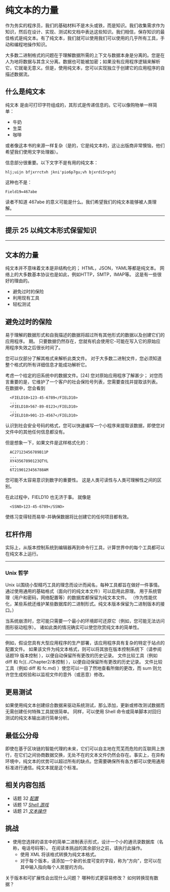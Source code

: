 # 纯文本的力量
<!-- 2020.03.20 -->

作为务实的程序员，我们的基础材料不是木头或铁，而是知识。我们收集需求作为知识，然后在设计、实现、测试和文档中表达这些知识。我们相信，保存知识的最佳格式是纯文本。有了纯文本，我们就可以使用我们可以使用的几乎所有工具，手动和编程地操作知识。

大多数二进制格式的问题在于理解数据所需的上下文与数据本身是分离的。您是在人为地将数据与其含义分离。数据也可能被加密；如果没有应用程序逻辑来解析它，它就毫无意义。但是，使用纯文本，您可以实现独立于创建它的应用程序的自描述数据流。

## 什么是纯文本

纯文本 是由可打印字符组成的，其形式是传递信息的。它可以像购物单一样简单：

- 牛奶
- 生菜
- 咖啡

或者像这本书的来源一样复杂（是的，它是纯文本的，这让出版商非常懊恼，他们希望我们使用文字处理器）。

信息部分很重要。以下文字不是有用的纯文本：

    hlj;uijn bfjxrrctvh jkni'pio6p7gu;vh bjxrdi5rgvhj

这种也不是：

    Field19=467abe

读者不知道 467abe 的意义可能是什么。我们希望我们的纯文本能够被人类理解。

---
## 提示 25 以纯文本形式保留知识
---

## 文本的力量

纯文本并不意味着文本是非结构化的； HTML，JSON，YAML等都是纯文本。 网络上的大多数基本协议也是如此，例如HTTP，SMTP，IMAP等。 这是有一些很好的理由的。

- 避免过时的保险
- 利用现有工具
- 轻松测试

## 避免过时的保险

易于理解的数据形式和自我描述的数据将超过所有其他形式的数据以及创建它们的应用程序。 期。 只要数据仍然存在，您就有机会使用它-可能在写入它的原始应用程序失效之后很长时间了。

您可以仅部分了解其格式来解析此类文件。 对于大多数二进制文件，您必须知道整个格式的所有详细信息才能成功解析它。

考虑一个给定的旧系统中的数据文件。[24] 您对原始应用程序了解甚少； 对您而言重要的是，它维护了一个客户的社会保险号列表，您需要查找并提取该列表。 在数据中，您会看到

      <FIELD10>123-45-6789</FIELD10>
      ...
      <FIELD10>567-89-0123</FIELD10>
      ...
      <FIELD10>901-23-4567</FIELD10>

认识到社会安全号码的格式，您可以快速编写一个小程序来提取该数据，即使您对文件中的其他任何信息都没有。

但是想象一下，如果文件是这样格式化的：

      AC27123456789B11P
      ...
      XY43567890123QTYL
      ...
      6T2190123456788AM

您可能不太容易意识到数字的重要性。 这是人类可读性与人类可理解性之间的区别。

在此过程中，FIELD10 也无济于事。 就像是

      <SSNO>123-45-6789</SSNO>

使练习变得轻而易举-并确保数据将比创建它的任何项目都有效。

## 杠杆作用

实际上，从版本控制系统到编辑器再到命令行工具，计算世界中的每个工具都可以在纯文本上运行。

---

### Unix 哲学
Unix 以围绕小型精巧工具的理念而设计而闻名，每种工具都旨在做好一件事情。 通过使用通用的基础格式（面向行的纯文本文件）可以启用此原理。 用于系统管理（用户和密码，网络配置等）的数据库都保留为纯文本文件。 （作为性能优化，某些系统还维护某些数据库的二进制形式。纯文本版本保留为二进制版本的接口。）

当系统崩溃时，您可能只需要一个最小的环境即可还原它（例如，您可能无法访问图形驱动程序）。 诸如此类的情况确实可以使您欣赏纯文本的简单性。

---

例如，假设您具有大型应用程序的生产部署，该应用程序具有复杂的特定于站点的配置文件。 如果该文件为纯文本格式，则可以将其放在版本控制系统下（请参阅话题19 版本控制 ），以便自动保留所有更改的历史记录。 文件比较工具（例如 diff 和 fc](../Chapter2/本控制 ），以便自动保留所有更改的历史记录。 文件比较工具（例如 diff 和 fc.md) ）使您可以一目了然地查看所做的更改，而 sum 则允许您生成校验和以监视文件的意外（或恶意）修改。

## 更易测试

如果使用纯文本创建综合数据来驱动系统测试，那么添加，更新或修改测试数据而无需创建任何特殊工具就很简单。 同样，可以使用 Shell 命令或简单脚本对回归测试的纯文本输出进行简单分析。

## 最低公分母

即使在基于区块链的智能代理的未来，它们可以自主地在荒芜而危险的互联网上旅行，在它们之间协商数据交换，无处不在的文本文件仍然会存在。事实上，在异构环境中，纯文本的优势可以超过所有的缺点。您需要确保所有各方都可以使用通用标准进行通信。纯文本就是这个标准。

## 相关内容包括

- 话题 32 [_配置_](../Chapter5/配置.md)
- 话题 17 [_Shell 游戏_](./shell.md)
- 话题 21 [_文本操作_](./文本操作.md)

## 挑战

- 使用您选择的语言中的简单二进制表示形式，设计一个小的通讯录数据库（名称，电话号码等）。 在阅读本挑战的其余部分之前，请执行此操作。
  - 使用 XML 将该格式转换为纯文本格式。
  - 对于每个版本，请添加一个新的长度可变的字段，称为“方向”，您可以在其中输入指向每个人房屋的方向。

关于版本和可扩展性会出现什么问题？ 哪种形式更容易修改？ 如何转换现有数据？

